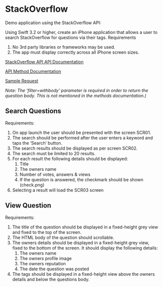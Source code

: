 # StackOverflow

Demo application using the StackOverflow API:

Using Swift 3.2 or higher, create an iPhone application that allows a user to search StackOverflow for questions via their tags.
Requirements

1. No 3rd party libraries or frameworks may be used.
2. The app must display correctly across all iPhone screen sizes.

[StackOverflow API API Documentation](https://api.stackexchange.com/docs/questions) 

[API Method Documentation](https://api.stackexchange.com/docs/questions)

[Sample Request](https://api.stackexchange.com/2.2/questions?pagesize=20&order=desc&sort=activity&tagged=swift%203&site=stackoverflow&filter=withbody)

_Note: The ‘filter=withbody’ parameter is required in order to return the question body. This is not mentioned in the methods documentation.)_


## Search Questions

Requirements:

1. On app launch the user should be presented with the screen SCR01.
2. The search should be performed after the user enters a keyword and taps the ‘Search’ button.
3. The search results should be displayed as per screen SCR02.
4. The search must be limited to 20 results.
5. For each result the following details should be displayed:
    1. Title
    2. The owners name
    3. Number of votes, answers & views
    4. If the question is answered, the checkmark should be shown (check.png)
6. Selecting a result will load the SCR03 screen

## View Question

Requirements:

1. The title of the question should be displayed in a fixed-height grey view and fixed to the top of the screen.
2. The HTML body of the question should scrollable.
3. The owners details should be displayed in a fixed-height grey view, fixed to the bottom of the screen. It should display the following details:
    1. The owners name
    2. The owners profile image
    3. The owners reputation
    4. The date the question was posted
4. The tags should be displayed in a fixed-height view above the owners details and below the
questions body.


